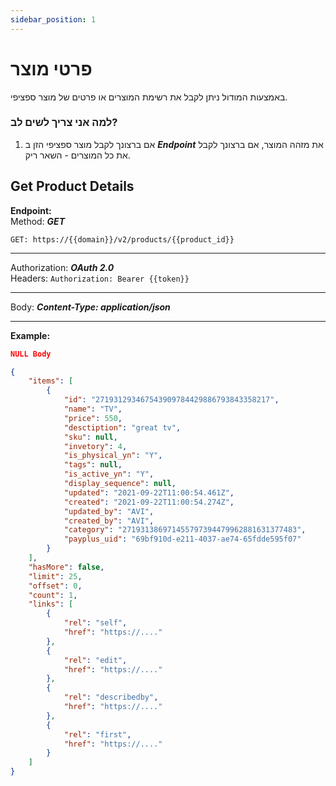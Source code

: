 ```yaml
---
sidebar_position: 1
---
```


# פרטי מוצר
באמצעות המודול ניתן לקבל את רשימת המוצרים או פרטים של מוצר ספציפי.

### למה אני צריך לשים לב?
1. אם ברצונך לקבל מוצר ספציפי הזן ב ***Endpoint*** את מזהה המוצר, אם ברצונך לקבל את כל המוצרים - השאר ריק.


<div class="api-docs api-sec">

## Get Product Details

**Endpoint:**  
Method: ***GET***
<div class="end-point"><code>GET: https://&#123;&#123;domain&#125;&#125;/v2/products/&#123;&#123;product_id&#125;&#125;</code></div>

***
Authorization: ***OAuth 2.0***  
Headers: ``Authorization: Bearer {{token}}``
***
Body: ***Content-Type: application/json***

***
**Example:**
```json title="Request - Status Code: 200 OK"
NULL Body
```

```json title="Response"
{
    "items": [
        {
            "id": "271931293467543909784429886793843358217",
            "name": "TV",
            "price": 550,
            "desctiption": "great tv",
            "sku": null,
            "invetory": 4,
            "is_physical_yn": "Y",
            "tags": null,
            "is_active_yn": "Y",
            "display_sequence": null,
            "updated": "2021-09-22T11:00:54.461Z",
            "created": "2021-09-22T11:00:54.274Z",
            "updated_by": "AVI",
            "created_by": "AVI",
            "category": "271931386971455797394479962881631377483",
            "payplus_uid": "69bf910d-e211-4037-ae74-65fdde595f07"
        }
    ],
    "hasMore": false,
    "limit": 25,
    "offset": 0,
    "count": 1,
    "links": [
        {
            "rel": "self",
            "href": "https://...."
        },
        {
            "rel": "edit",
            "href": "https://...."
        },
        {
            "rel": "describedby",
            "href": "https://...."
        },
        {
            "rel": "first",
            "href": "https://...."
        }
    ]
}
```
</div>